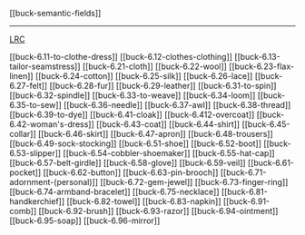 [[buck-semantic-fields]]

---

[LRC](https://lrc.la.utexas.edu/lex/semantic/category/CA)

[[buck-6.11-to-clothe-dress]]
[[buck-6.12-clothes-clothing]]
[[buck-6.13-tailor-seamstress]]
[[buck-6.21-cloth]]
[[buck-6.22-wool]]
[[buck-6.23-flax-linen]]
[[buck-6.24-cotton]]
[[buck-6.25-silk]]
[[buck-6.26-lace]]
[[buck-6.27-felt]]
[[buck-6.28-fur]]
[[buck-6.29-leather]]
[[buck-6.31-to-spin]]
[[buck-6.32-spindle]]
[[buck-6.33-to-weave]]
[[buck-6.34-loom]]
[[buck-6.35-to-sew]]
[[buck-6.36-needle]]
[[buck-6.37-awl]]
[[buck-6.38-thread]]
[[buck-6.39-to-dye]]
[[buck-6.41-cloak]]
[[buck-6.412-overcoat]]
[[buck-6.42-woman's-dress]]
[[buck-6.43-coat]]
[[buck-6.44-shirt]]
[[buck-6.45-collar]]
[[buck-6.46-skirt]]
[[buck-6.47-apron]]
[[buck-6.48-trousers]]
[[buck-6.49-sock-stocking]]
[[buck-6.51-shoe]]
[[buck-6.52-boot]]
[[buck-6.53-slipper]]
[[buck-6.54-cobbler-shoemaker]]
[[buck-6.55-hat-cap]]
[[buck-6.57-belt-girdle]]
[[buck-6.58-glove]]
[[buck-6.59-veil]]
[[buck-6.61-pocket]]
[[buck-6.62-button]]
[[buck-6.63-pin-brooch]]
[[buck-6.71-adornment-(personal)]]
[[buck-6.72-gem-jewel]]
[[buck-6.73-finger-ring]]
[[buck-6.74-armband-bracelet]]
[[buck-6.75-necklace]]
[[buck-6.81-handkerchief]]
[[buck-6.82-towel]]
[[buck-6.83-napkin]]
[[buck-6.91-comb]]
[[buck-6.92-brush]]
[[buck-6.93-razor]]
[[buck-6.94-ointment]]
[[buck-6.95-soap]]
[[buck-6.96-mirror]]